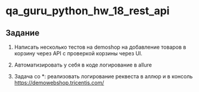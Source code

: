 # qa_guru_python_hw_18_rest_api

## Задание

1. Написать несколько тестов на demoshop на добавление товаров в корзину через API с проверкой корзины через UI.

2. Автоматизировать у себя в коде логирование в allure

3. Задача со *: реализовать логирование реквеста в аллюр и в консоль https://demowebshop.tricentis.com/
